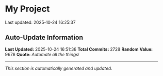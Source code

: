 # My Project


Last updated: 2025-10-24 16:25:37















































































































































































































































































































































































































































































































































































































































































































































































































































































































































































































































































































































































































































































































































































































































































































































































































































































































































































































































































































































































































































































































































































































































































































































































































































































































































































































































































































































































































































































































































































































































































































































































































































## Auto-Update Information

**Last Updated:** 2025-10-24 16:51:38
**Total Commits:** 2728
**Random Value:** 9678
**Quote:** _Automate all the things!_

---
_This section is automatically generated and updated._